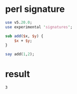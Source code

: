 # perl signature

```perl
use v5.20.0;
use experimental 'signatures';

sub add($x, $y) {
	$x + $y;
}

say add(1,2); 
```

# result 

```result
3
```
